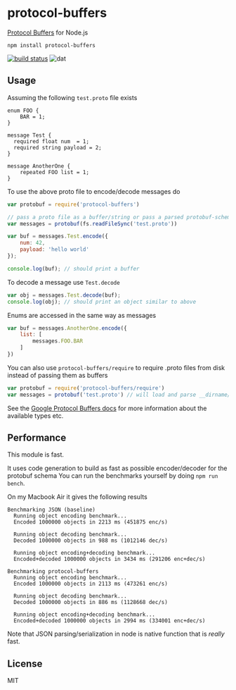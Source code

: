 # protocol-buffers

[Protocol Buffers](https://developers.google.com/protocol-buffers/) for Node.js

```
npm install protocol-buffers
```

[![build status](http://img.shields.io/travis/mafintosh/protocol-buffers.svg?style=flat)](http://travis-ci.org/mafintosh/protocol-buffers)
![dat](http://img.shields.io/badge/Development%20sponsored%20by-dat-green.svg?style=flat)

## Usage

Assuming the following `test.proto` file exists

```
enum FOO {
	BAR = 1;
}

message Test {
  required float num  = 1;
  required string payload = 2;
}

message AnotherOne {
	repeated FOO list = 1;
}
```

To use the above proto file to encode/decode messages do

``` js
var protobuf = require('protocol-buffers')

// pass a proto file as a buffer/string or pass a parsed protobuf-schema object
var messages = protobuf(fs.readFileSync('test.proto'))

var buf = messages.Test.encode({
	num: 42,
	payload: 'hello world'
});

console.log(buf); // should print a buffer
```

To decode a message use `Test.decode`

``` js
var obj = messages.Test.decode(buf);
console.log(obj); // should print an object similar to above
```

Enums are accessed in the same way as messages

``` js
var buf = messages.AnotherOne.encode({
	list: [
		messages.FOO.BAR
	]
})
```

You can also use `protocol-buffers/require` to require .proto files from disk instead of
passing them as buffers

``` js
var protobuf = require('protocol-buffers/require')
var messages = protobuf('test.proto') // will load and parse __dirname/test.proto
```

See the [Google Protocol Buffers docs](https://developers.google.com/protocol-buffers/) for more information about the
available types etc.

## Performance

This module is fast.

It uses code generation to build as fast as possible encoder/decoder for the protobuf schema
You can run the benchmarks yourself by doing `npm run bench`.

On my Macbook Air it gives the following results

```
Benchmarking JSON (baseline)
  Running object encoding benchmark...
  Encoded 1000000 objects in 2213 ms (451875 enc/s)

  Running object decoding benchmark...
  Decoded 1000000 objects in 988 ms (1012146 dec/s)

  Running object encoding+decoding benchmark...
  Encoded+decoded 1000000 objects in 3434 ms (291206 enc+dec/s)

Benchmarking protocol-buffers
  Running object encoding benchmark...
  Encoded 1000000 objects in 2113 ms (473261 enc/s)

  Running object decoding benchmark...
  Decoded 1000000 objects in 886 ms (1128668 dec/s)

  Running object encoding+decoding benchmark...
  Encoded+decoded 1000000 objects in 2994 ms (334001 enc+dec/s)
```

Note that JSON parsing/serialization in node is native function that is *really* fast.

## License

MIT